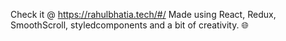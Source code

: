 Check it @ https://rahulbhatia.tech/#/
Made using React, Redux, SmoothScroll, styledcomponents and a bit of creativity. 🌐

